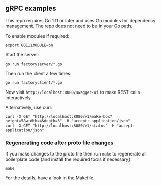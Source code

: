 ## gRPC examples

This repo requires Go 1.11 or later and uses Go modules for dependency management. The repo does not need to be in your Go path.

To enable modules if required:

```
export GO111MODULE=on
```

Start the server:

```
go run factoryserver/*.go
```

Then run the client a few times:

```
go run factoryclient/*.go
```

Now visit `http://localhost:8080/swagger-ui` to make REST calls interactively.

Alternatively, use curl:

```
curl -X GET "http://localhost:8080/v1/make-box?height=5&width=4&depth=3" -H "accept: application/json"
curl -X GET "http://localhost:8080/v1/status" -H "accept: application/json"
```

### Regenerating code after proto file changes

If you make changes to the proto file then run `make` to regenerate all boilerplate code (and install the required tools if necessary):

```
make
```

For the details, have a look in the Makefile.
